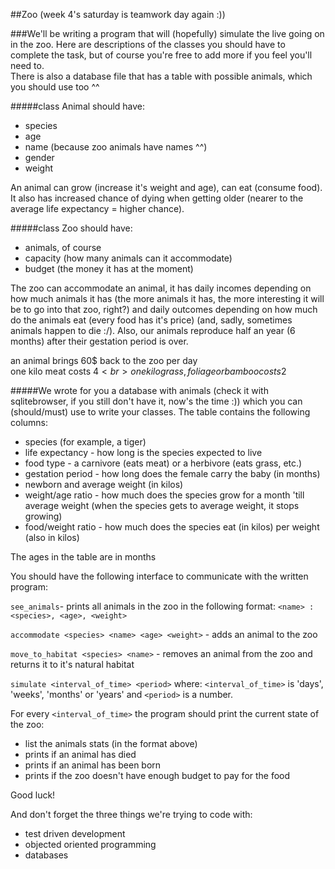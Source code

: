 ##Zoo (week 4's saturday is teamwork day again :))


###We'll be writing a program that will (hopefully) simulate the live going on in the zoo.
Here are descriptions of the classes you should have to complete the task, but
of course you're free to add more if you feel you'll need to.<br>
There is also a database file that has a table with possible animals, which
you should use too ^^


#####class Animal should have:


* species
* age
* name (because zoo animals have names ^^)
* gender
* weight

An animal can grow (increase it's weight and age),
can eat (consume food). It also has increased chance of dying
when getting older (nearer to the average life expectancy = higher chance).

#####class Zoo should have:

* animals, of course
* capacity (how many animals can it accommodate)
* budget (the money it has at the moment)

The zoo can accommodate an animal, it has daily incomes depending on
how much animals it has (the more animals it has, the more interesting it will
be to go into that zoo, right?) and daily outcomes depending on how much do the
animals eat (every food has it's price)
(and, sadly, sometimes animals happen to die :/).
Also, our animals reproduce half an year (6 months) after their gestation period is over.

an animal brings 60$ back to the zoo per day<br>
one kilo meat costs 4$<br>
one kilo grass, foliage or bamboo costs 2$<br>

#####We wrote for you a database with animals
(check it with sqlitebrowser, if you still don't
have it, now's the time :)) which you can (should/must) use to write your classes.
The table contains the following columns:
* species (for example, a tiger)
* life expectancy - how long is the species expected to live
* food type - a carnivore (eats meat) or a herbivore (eats grass, etc.)
* gestation period - how long does the female carry the baby (in months)
* newborn and average weight (in kilos)
* weight/age ratio - how much does the species grow for a month 'till average weight
(when the species gets to average weight, it stops growing)
* food/weight ratio - how much does the species eat (in kilos) per weight (also in kilos)

The ages in the table are in months


You should have the following interface to communicate with the written program:

`see_animals`- prints all animals in the zoo in the following format: `<name> : <species>, <age>, <weight>`

`accommodate <species> <name> <age> <weight>` - adds an animal to the zoo

`move_to_habitat <species> <name>` - removes an animal from the zoo and returns it to it's natural habitat

`simulate <interval_of_time> <period>` where:
`<interval_of_time>` is 'days', 'weeks', 'months' or 'years' and `<period>` is a number.

For every `<interval_of_time>` the program should print the current state of the zoo:

* list the animals stats (in the format above)
* prints if an animal has died
* prints if an animal has been born
* prints if the zoo doesn't have enough budget to pay for the food

Good luck!

And don't forget the three things we're trying to code with:
* test driven development
* objected oriented programming
* databases
